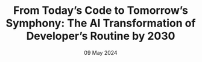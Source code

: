 ---
short_name: "SE2030"
title: "From Today’s Code to Tomorrow’s Symphony: The AI Transformation of Developer’s Routine by 2030"
authors: "<b>Ketai Qiu</b>, Niccolò Puccinelli, Matteo Ciniselli, Luca Di Grazia"
long_name: "International Conference on the Foundations of Software Engineering (FSE '24): Software Engineering in 2030 Workshop"
media_names: ["The Register", "Swiss IT Magazine"]
media_links: ["https://www.theregister.com/2024/05/28/software_development_2030/", "https://www.itmagazine.ch/artikel/82288/KI-Assistent_der_Zukunft_koennte_Programmier-Output_verdoppeln.html"]
doi: "https://doi.org/10.48550/arXiv.2405.12731"
pdf: "resources/pdf/Ketai-Qiu-FSE2024-SE2030.pdf"
bibtex: "resources/bibtex/Ketai-Qiu-FSE2024-SE2030.bib"
year: "2024"
date: "09 May 2024"
---